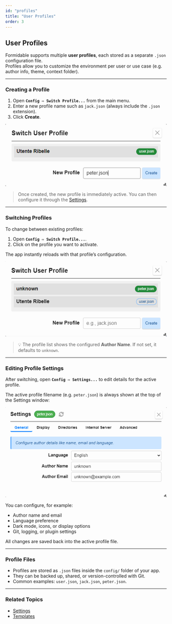 ```yaml
---
id: "profiles"
title: "User Profiles"
order: 3
---
```


## User Profiles

Formidable supports multiple **user profiles**, each stored as a separate `.json` configuration file.  
Profiles allow you to customize the environment per user or use case (e.g. author info, theme, context folder).

---

### Creating a Profile

1. Open **`Config ⇨ Switch Profile...`** from the main menu.  
2. Enter a new profile name such as `jack.json` (always include the `.json` extension).  
3. Click **Create**.

![Create New Profile](images/profile-switch-new.png)

> Once created, the new profile is immediately active. You can then configure it through the [Settings](#settings).

---

### Switching Profiles

To change between existing profiles:

1. Open **`Config ⇨ Switch Profile...`**.  
2. Click on the profile you want to activate.

The app instantly reloads with that profile’s configuration.

![Choose Profile](images/profile-switch-added.png)

> 💡 The profile list shows the configured **Author Name**. If not set, it defaults to `unknown`.

---

### Editing Profile Settings

After switching, open **`Config ⇨ Settings...`** to edit details for the active profile.

The active profile filename (e.g. `peter.json`) is always shown at the top of the Settings window:

![Edit Profile Settings](images/profile-switch-edit-settings.png)

You can configure, for example:

- Author name and email  
- Language preference  
- Dark mode, icons, or display options  
- Git, logging, or plugin settings  

All changes are saved back into the active profile file.

---

### Profile Files

- Profiles are stored as `.json` files inside the `config/` folder of your app.  
- They can be backed up, shared, or version-controlled with Git.  
- Common examples: `user.json`, `jack.json`, `peter.json`.

---

### Related Topics

- [Settings](#settings)  
- [Templates](#templates)
